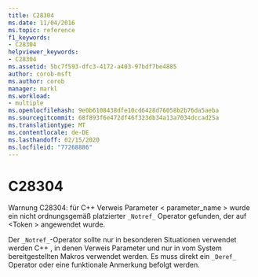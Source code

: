 ```yaml
---
title: C28304
ms.date: 11/04/2016
ms.topic: reference
f1_keywords:
- C28304
helpviewer_keywords:
- C28304
ms.assetid: 5bc7f593-dfc3-4172-a403-97bdf7be4885
author: corob-msft
ms.author: corob
manager: markl
ms.workload:
- multiple
ms.openlocfilehash: 9e0b6108438dfe10cd6428d76058b2b76da5aeba
ms.sourcegitcommit: 68f893f6e472df46f323db34a13a7034dccad25a
ms.translationtype: MT
ms.contentlocale: de-DE
ms.lasthandoff: 02/15/2020
ms.locfileid: "77268886"
---
```

# <a name="c28304"></a>C28304
Warnung C28304: für C++ Verweis Parameter < parameter_name > wurde ein nicht ordnungsgemäß platzierter `_Notref_` Operator gefunden, der auf \<Token > angewendet wurde.

 Der `_Notref_`-Operator sollte nur in besonderen Situationen verwendet werden C++ , in denen Verweis Parameter und nur in vom System bereitgestellten Makros verwendet werden. Es muss direkt ein `_Deref_` Operator oder eine funktionale Anmerkung befolgt werden.
